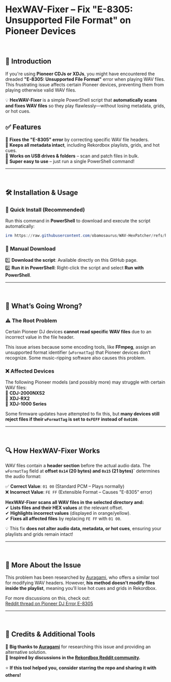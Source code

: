 # HexWAV-Fixer – Fix "E-8305: Unsupported File Format" on Pioneer Devices  

<br>

## 🚀 Introduction

If you're using **Pioneer CDJs or XDJs**, you might have encountered the dreaded **"E-8305: Unsupported File Format"** error when playing WAV files. This frustrating issue affects certain Pioneer devices, preventing them from playing otherwise valid WAV files.  

💡 **HexWAV-Fixer** is a simple PowerShell script that **automatically scans and fixes WAV files** so they play flawlessly—without losing metadata, grids, or hot cues.  

## ✅ Features  

📌 **Fixes the "E-8305" error** by correcting specific WAV file headers.  
📌 **Keeps all metadata intact**, including Rekordbox playlists, grids, and hot cues.  
📌 **Works on USB drives & folders** – scan and patch files in bulk.  
📌 **Super easy to use** – just run a single PowerShell command!  

---
<br>

## 🛠️ Installation & Usage  

### 🔹 **Quick Install (Recommended)**  

Run this command in **PowerShell** to download and execute the script automatically:  
```powershell
irm https://raw.githubusercontent.com/obamosaurus/WAV-HexPatcher/refs/heads/main/hexPatcher.ps1 | iex
```

### 🔹 **Manual Download**  

1️⃣ **Download the script**: Available directly on this GitHub page.  
2️⃣ **Run it in PowerShell**: Right-click the script and select **Run with PowerShell**.  

---
<br>

## 🔬 What’s Going Wrong?  

### ⚠️ **The Root Problem**  

Certain Pioneer DJ devices **cannot read specific WAV files** due to an incorrect value in the file header.  

This issue arises because some encoding tools, like **FFmpeg**, assign an unsupported format identifier (`wFormatTag`) that Pioneer devices don’t recognize. Some music-ripping software also causes this problem.  

### ❌ **Affected Devices**  

The following Pioneer models (and possibly more) may struggle with certain WAV files:  
📌 **CDJ-2000NXS2**  
📌 **XDJ-RX2**  
📌 **XDJ-1000 Series**  

Some firmware updates have attempted to fix this, but **many devices still reject files if their `wFormatTag` is set to `0xFEFF` instead of `0x0100`**.  

---
<br>

## 🔍 How HexWAV-Fixer Works  

WAV files contain a **header section** before the actual audio data. The `wFormatTag` field at **offset `0x14` (20 bytes) and `0x15` (21 bytes)`** determines the audio format:  

✅ **Correct Value**: `01 00` (Standard PCM – Plays normally)  
❌ **Incorrect Value**: `FE FF` (Extensible Format – Causes "E-8305" error)  

**HexWAV-Fixer scans all WAV files in the selected directory and:**  
✔ **Lists files and their HEX values** at the relevant offset.  
✔ **Highlights incorrect values** (displayed in orange/yellow).  
✔ **Fixes all affected files** by replacing `FE FF` with `01 00`.  

💡 This fix **does not alter audio data, metadata, or hot cues**, ensuring your playlists and grids remain intact!  

---
<br>

## 🔎 **More About the Issue**  

This problem has been researched by [Auragami](https://github.com/Auragami), who offers a similar tool for modifying WAV headers. However, **his method doesn’t modify files inside the playlist**, meaning you’ll lose hot cues and grids in Rekordbox.  

For more discussions on this, check out:  
[Reddit thread on Pioneer DJ Error E-8305](https://www.reddit.com/r/Rekordbox/comments/12zsadj/pioneer_dj_error_e8305_unsupported_file_format/)  

---
<br>

## 🤝 Credits & Additional Tools  

🔹 **Big thanks to [Auragami](https://github.com/Auragami/WavFix)** for researching this issue and providing an alternative solution.  
🔹 **Inspired by discussions in the [Rekordbox Reddit community](https://www.reddit.com/r/Rekordbox/comments/12zsadj/pioneer_dj_error_e8305_unsupported_file_format/).**  

⭐ **If this tool helped you, consider starring the repo and sharing it with others!**  
